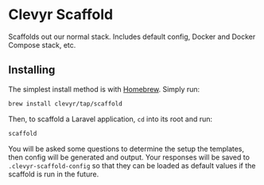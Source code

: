 # Clevyr Scaffold

Scaffolds out our normal stack. Includes default config, Docker and Docker Compose stack, etc.

## Installing

The simplest install method is with [Homebrew](https://brew.sh/). Simply run:
```sh
brew install clevyr/tap/scaffold
```

Then, to scaffold a Laravel application, `cd` into its root and run:
```sh
scaffold
```

You will be asked some questions to determine the setup the templates, then config will be generated and output. Your responses will be saved to `.clevyr-scaffold-config` so that they can be loaded as default values if the scaffold is run in the future.

